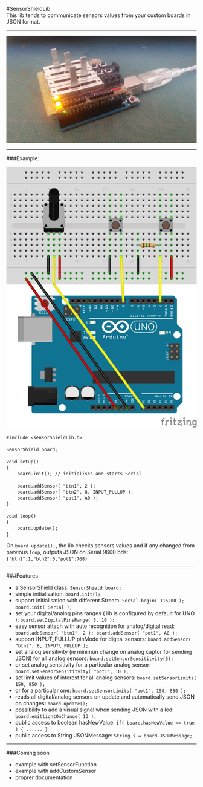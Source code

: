 #SensorShieldLib  
This lib tends to communicate sensors values from your custom boards in JSON format.  
___
![SensorShield](SensorShield.jpg)

___
###Example:

![Example](examples/SensorShield101/SensorShieldLib.png)

```
#include <sensorShieldLib.h>

SensorShield board;

void setup()
{
	board.init(); // initialises and starts Serial

	board.addSensor( "btn1", 2 );
	board.addSensor( "btn2", 8, INPUT_PULLUP );
	board.addSensor( "pot1", A0 );
}

void loop()
{
	board.update(); 
}
```
On `board.update();`, the lib checks sensors values and if any changed from previous `loop`, outputs JSON on Serial 9600 bds: `{"btn1":1,"btn2":0,"pot1":768}`

___
###Features
- a SensorShield class: `SensorShield board;`
- simple initialisation: `board.init();`
- support initialisation with different Stream: `Serial.begin( 115200 ); board.init( Serial );`
- set your digital/analog pins ranges ( lib is configured by default for UNO ): `board.setDigitalPinsRange( 5, 10 );`
- easy sensor attach with auto recognition for analog/digital read: `board.addSensor( "btn1", 2 ); board.addSensor( "pot1", A0 );`
- support INPUT\_PULLUP pinMode for digital sensors: `board.addSensor( "btn2", 8, INPUT\_PULLUP );`
- set analog sensitivity (ie minimun change on analog captor for sending JSON) for all analog sensors: `board.setSensorSensititvity(5);`
- or set analog sensitivity for a particular analog sensor: `board.setSensorSensititvity( "pot1", 10 );`
- set limit values of interest for all analog sensors: `board.setSensorLimits( 150, 850 );`
- or for a particular one: `board.setSensorLimits( "pot1", 150, 850 );`
- reads all digital/analog sensors on update and automatically send JSON on changes: `board.update();`
- possibility to add a visual signal when sending JSON with a led: `board.emitlightOnChange( 13 );`
- public access to boolean hasNewValue: `if( board.hasNewValue == true ) { ...... }`
- public access to String JSONMessage: `String s = board.JSONMessage;`

___
###Coming soon
- example with setSensorFunction
- example with addCustomSensor
- proprer documentation